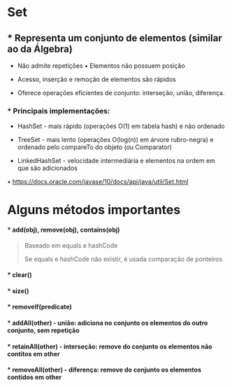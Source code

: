 # Set
## * Representa um conjunto de elementos (similar ao da Álgebra) 

* Não admite repetições • Elementos não possuem posição

* Acesso, inserção e remoção de elementos são rápidos 

* Oferece operações eficientes de conjunto: interseção, união, diferença. 

### * Principais implementações: 

* HashSet - mais rápido (operações O(1) em tabela hash) e não ordenado 

* TreeSet - mais lento (operações O(log(n)) em árvore rubro-negra) e ordenado pelo compareTo do objeto (ou Comparator) 

* LinkedHashSet - velocidade intermediária e elementos na ordem em que são adicionados

• https://docs.oracle.com/javase/10/docs/api/java/util/Set.html

# Alguns métodos importantes
#### * add(obj), remove(obj), contains(obj)    
> Baseado em equals e hashCode
>
>Se equals e hashCode não existir, é usada comparação de ponteiros
#### * clear()
#### * size()
#### * removeIf(predicate)
#### * addAll(other) - união: adiciona no conjunto os elementos do outro conjunto, sem repetição
#### * retainAll(other) - interseção: remove do conjunto os elementos não contitos em other
#### * removeAll(other) - diferença: remove do conjunto os elementos contidos em other

